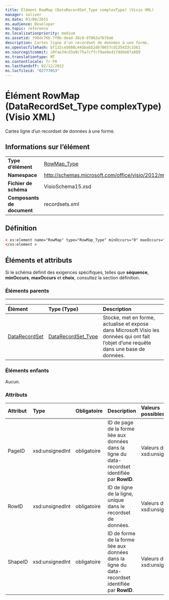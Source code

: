 ```yaml
---
title: Élément RowMap (DataRecordSet_Type complexType) (Visio XML)
manager: soliver
ms.date: 03/09/2015
ms.audience: Developer
ms.topic: reference
ms.localizationpriority: medium
ms.assetid: f90dc76b-7f0b-dead-38c0-97062a7b76a6
description: Cartes ligne d’un recordset de données à une forme.
ms.openlocfilehash: bf132ce5608c445bab52d670657cd135433c3361
ms.sourcegitcommit: c0fae34cd3a9c75a7cffcf9ae8e417ddde07a989
ms.translationtype: MT
ms.contentlocale: fr-FR
ms.lasthandoff: 02/12/2022
ms.locfileid: "62777053"
---
```

# <a name="rowmap-element-datarecordset_type-complextype-visio-xml"></a>Élément RowMap (DataRecordSet_Type complexType) (Visio XML)

Cartes ligne d’un recordset de données à une forme.
  
## <a name="element-information"></a>Informations sur l’élément

|||
|:-----|:-----|
|**Type d’élément** <br/> |[RowMap_Type](rowmap_type-complextypevisio-xml.md) <br/> |
|**Namespace** <br/> |http://schemas.microsoft.com/office/visio/2012/main  <br/> |
|**Fichier de schéma** <br/> |VisioSchema15.xsd  <br/> |
|**Composants de document** <br/> |recordsets.xml  <br/> |
   
## <a name="definition"></a>Définition

```XML
< xs:element name="RowMap" type="RowMap_Type" minOccurs="0" maxOccurs="unbounded" >
</xs:element >
```

## <a name="elements-and-attributes"></a>Éléments et attributs

Si le schéma définit des exigences spécifiques, telles que **séquence**, **minOccurs**, **maxOccurs** et **choix**, consultez la section définition. 
  
### <a name="parent-elements"></a>Éléments parents

****

|**Élément**|**Type (Type)**|**Description**|
|:-----|:-----|:-----|
|[DataRecordSet](datarecordset-element-datarecordsets_type-complextypevisio-xml.md) <br/> |[DataRecordSet_Type](datarecordset_type-complextypevisio-xml.md) <br/> |Stocke, met en forme, actualise et expose dans Microsoft Visio les données qui ont fait l’objet d’une requête dans une base de données. |
   
### <a name="child-elements"></a>Éléments enfants

Aucun.
  
### <a name="attributes"></a>Attributs

|**Attribut**|**Type**|**Obligatoire**|**Description**|**Valeurs possibles**|
|:-----|:-----|:-----|:-----|:-----|
|PageID  <br/> |xsd:unsignedInt  <br/> |obligatoire  <br/> |ID de page de la forme liée aux données dans la ligne du data-recordset identifiée par **RowID**. |Valeurs du type xsd:unsignedInt. |
|RowID  <br/> |xsd:unsignedInt  <br/> |obligatoire  <br/> |ID de ligne de la ligne, unique dans le recordset de données. |Valeurs du type xsd:unsignedInt. |
|ShapeID  <br/> |xsd:unsignedInt  <br/> |obligatoire  <br/> |ID de forme de la forme liée aux données dans la ligne du data-recordset identifiée par **RowID**. |Valeurs du type xsd:unsignedInt. |
   

